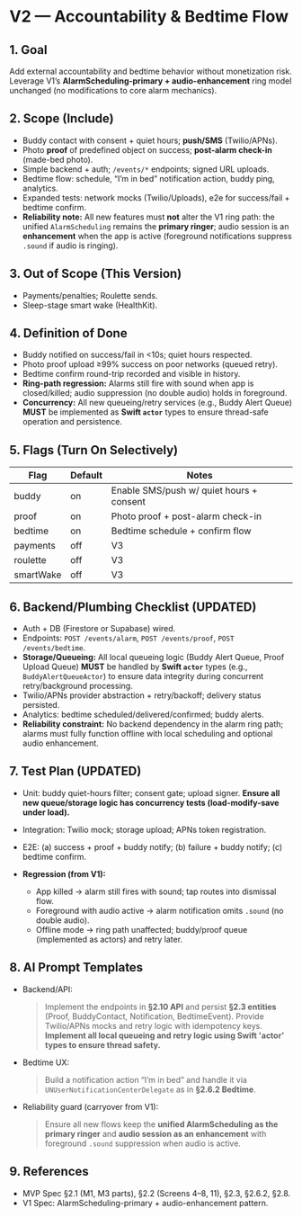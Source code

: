 # V2 — Accountability & Bedtime Flow

## 1. Goal

Add external accountability and bedtime behavior without monetization risk.
Leverage V1’s **AlarmScheduling-primary + audio-enhancement** ring model unchanged (no modifications to core alarm mechanics).

## 2. Scope (Include)

* Buddy contact with consent + quiet hours; **push/SMS** (Twilio/APNs).
* Photo **proof** of predefined object on success; **post-alarm check-in** (made-bed photo).
* Simple backend + auth; `/events/*` endpoints; signed URL uploads.
* Bedtime flow: schedule, “I’m in bed” notification action, buddy ping, analytics.
* Expanded tests: network mocks (Twilio/Uploads), e2e for success/fail + bedtime confirm.
* **Reliability note:** All new features must **not** alter the V1 ring path: the unified `AlarmScheduling` remains the **primary ringer**; audio session is an **enhancement** when the app is active (foreground notifications suppress `.sound` if audio is ringing).

## 3. Out of Scope (This Version)

* Payments/penalties; Roulette sends.
* Sleep-stage smart wake (HealthKit).

## 4. Definition of Done

* Buddy notified on success/fail in <10s; quiet hours respected.
* Photo proof upload ≥99% success on poor networks (queued retry).
* Bedtime confirm round-trip recorded and visible in history.
* **Ring-path regression:** Alarms still fire with sound when app is closed/killed; audio suppression (no double audio) holds in foreground.
* **Concurrency:** All new queueing/retry services (e.g., Buddy Alert Queue) **MUST** be implemented as **Swift `actor`** types to ensure thread-safe operation and persistence.

## 5. Flags (Turn On Selectively)

| Flag      | Default | Notes                                    |
| --------- | ------- | ---------------------------------------- |
| buddy     | on      | Enable SMS/push w/ quiet hours + consent |
| proof     | on      | Photo proof + post-alarm check-in        |
| bedtime   | on      | Bedtime schedule + confirm flow          |
| payments  | off     | V3                                       |
| roulette  | off     | V3                                       |
| smartWake | off     | V3                                       |

## 6. Backend/Plumbing Checklist (UPDATED)

* Auth + DB (Firestore or Supabase) wired.
* Endpoints: `POST /events/alarm`, `POST /events/proof`, `POST /events/bedtime`.
* **Storage/Queueing:** All local queueing logic (Buddy Alert Queue, Proof Upload Queue) **MUST** be handled by **Swift `actor`** types (e.g., `BuddyAlertQueueActor`) to ensure data integrity during concurrent retry/background processing.
* Twilio/APNs provider abstraction + retry/backoff; delivery status persisted.
* Analytics: bedtime scheduled/delivered/confirmed; buddy alerts.
* **Reliability constraint:** No backend dependency in the alarm ring path; alarms must fully function offline with local scheduling and optional audio enhancement.

## 7. Test Plan (UPDATED)

* Unit: buddy quiet-hours filter; consent gate; upload signer. **Ensure all new queue/storage logic has concurrency tests (load-modify-save under load).**
* Integration: Twilio mock; storage upload; APNs token registration.
* E2E: (a) success + proof + buddy notify; (b) failure + buddy notify; (c) bedtime confirm.
* **Regression (from V1):**

  * App killed → alarm still fires with sound; tap routes into dismissal flow.
  * Foreground with audio active → alarm notification omits `.sound` (no double audio).
  * Offline mode → ring path unaffected; buddy/proof queue (implemented as actors) and retry later.

## 8. AI Prompt Templates

* Backend/API:

  > Implement the endpoints in **§2.10 API** and persist **§2.3 entities** (Proof, BuddyContact, Notification, BedtimeEvent). Provide Twilio/APNs mocks and retry logic with idempotency keys. **Implement all local queueing and retry logic using Swift 'actor' types to ensure thread safety.**
* Bedtime UX:

  > Build a notification action “I’m in bed” and handle it via `UNUserNotificationCenterDelegate` as in **§2.6.2 Bedtime**.
* Reliability guard (carryover from V1):

  > Ensure all new flows keep the **unified AlarmScheduling as the primary ringer** and **audio session as an enhancement** with foreground `.sound` suppression when audio is active.

## 9. References

* MVP Spec §2.1 (M1, M3 parts), §2.2 (Screens 4–8, 11), §2.3, §2.6.2, §2.8.
* V1 Spec: AlarmScheduling-primary + audio-enhancement pattern.